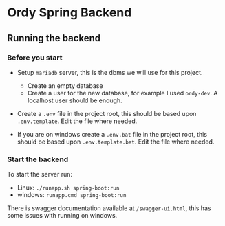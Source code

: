 # Ordy Spring Backend

## Running the backend

### Before you start

- Setup `mariadb` server, this is the dbms we will use for this project.
    - Create an empty database
    - Create a user for the new database, for example I used `ordy-dev`. A localhost user should be enough.
    
- Create a `.env` file in the project root, this should be based upon `.env.template`. Edit the file where needed.
- If you are on windows create a `.env.bat` file in the project root, this should be based upon `.env.template.bat`. Edit the file where needed.

### Start the backend

To start the server run:
- Linux: `./runapp.sh spring-boot:run`
- windows: `runapp.cmd spring-boot:run`

There is swagger documentation available at `/swagger-ui.html`, this has some issues with running on windows.